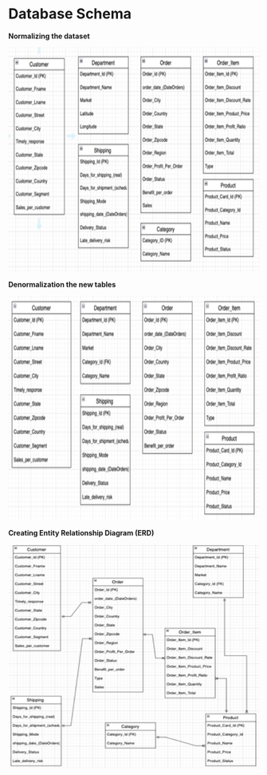 
# Database Schema



**Normalizing the dataset**

<div align="center">
  <img src="../../asset/Normalizing_Table.png" alt="Normalizing The Dataset" width="650" height="450">
</div>



**Denormalization the new tables**

<div align="center">
  <img src="../../asset/Denormalization_table.png" alt="Denormalization The Dataset" width="650" height="450">
</div>




**Creating Entity Relationship Diagram (ERD)**

<div align="center">
  <img src="../../asset/Relational_Diagram.png" alt="Relational Diagram" width="650" height="450">
</div>
